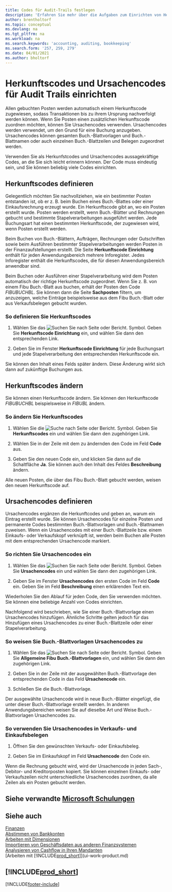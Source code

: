 ```yaml
---
title: Codes für Audit-Trails festlegen
description: 'Erfahren Sie mehr über die Aufgaben zum Einrichten von Herkunftscodes und Ursachencodes ein, mit denen Sie Audit-Trails verfolgen können.'
author: brentholtorf
ms.topic: conceptual
ms.devlang: na
ms.tgt_pltfrm: na
ms.workload: na
ms.search.keywords: 'accounting, auditing, bookkeeping'
ms.search.form: '257, 259, 279'
ms.date: 04/01/2021
ms.author: bholtorf
---
```

# Herkunftscodes und Ursachencodes für Audit Trails einrichten

Allen gebuchten Posten werden automatisch einem Herkunftscode zugewiesen, sodass Transaktionen bis zu ihrem Ursprung nachverfolgt werden können. Wenn Sie Posten einen zusätzlichen Herkunftscode zuordnen möchten, können Sie Ursachencodes verwenden. Ursachencodes werden verwendet, um den Grund für eine Buchung anzugeben. Ursachencodes können gesamten Buch.-Blattvorlagen und Buch.-Blattnamen oder auch einzelnen Buch.-Blattzeilen und Belegen zugeordnet werden.  

Verwenden Sie als Herkunfstcodes und Ursachencodes aussagekräftige Codes, an die Sie sich leicht erinnern können. Der Code muss eindeutig sein, und Sie können beliebig viele Codes einrichten.

## Herkunftscodes definieren

Gelegentlich möchten Sie nachvollziehen, wie ein bestimmter Posten entstanden ist, ob er z. B. beim Buchen eines Buch.-Blattes oder einer Einkaufsrechnung erzeugt wurde. Ein Herkunftscode gibt an, wo ein Posten erstellt wurde. Posten werden erstellt, wenn Buch.-Blätter und Rechnungen gebucht und bestimmte Stapelverarbeitungen ausgeführt werden. Jede Buchungsart hat einen bestimmten Herkunftscode, der zugewiesen wird, wenn Posten erstellt werden.  

Beim Buchen von Buch.-Blättern, Aufträgen, Rechnungen oder Gutschriften sowie beim Ausführen bestimmter Stapelverarbeitungen werden Posten in der Finanzaufstellungen erstellt. Die Seite **Herkunftscode Einrichtung** enthält für jeden Anwendungsbereich mehrere Inforegister. Jedes Inforegister enthält die Herkunftscodes, die für diesen Anwendungsbereich anwendbar sind.

Beim Buchen oder Ausführen einer Stapelverarbeitung wird dem Posten automatisch der richtige Herkunftscode zugeordnet. Wenn Sie z. B. von einem Fibu Buch.-Blatt aus buchen, erhält der Posten den Code *FIBUBUCHBL*. Sie können dann die Seite **Sachposten** filtern, um anzuzeigen, welche Einträge beispielsweise aus dem Fibu Buch.-Blatt oder aus Verkaufsbelegen gebucht wurden.

### So definieren Sie Herkunftscodes

1. Wählen Sie das ![Suchen Sie nach Seite oder Bericht.](media/ui-search/search_small.png "Nach dem Symbol für „Seite“ oder „Bericht“ suchen") Symbol. Geben Sie **Herkunftscode Einrichtung** ein, und wählen Sie dann den entsprechenden Link.  

2. Geben Sie im Fenster **Herkunftscode Einrichtung** für jede Buchungsart und jede Stapelverarbeitung den entsprechenden Herkunftscode ein.  

Sie können den Inhalt eines Felds später ändern. Diese Änderung wirkt sich dann auf zukünftige Buchungen aus.

## Herkunftscodes ändern

Sie können einen Herkunftscode ändern. Sie können den Herkunftscode *FIBUBUCHBL* beispielsweise in *FIBUBL* ändern.

### So ändern Sie Herkunftscodes

1. Wählen Sie die ![Suche nach Seite oder Bericht.](media/ui-search/search_small.png "Nach dem Symbol für „Seite“ oder „Bericht“ suchen") Symbol. Geben Sie **Herkunftscodes** ein und wählen Sie dann den zugehörigen Link.

2. Wählen Sie in der Zeile mit dem zu ändernden den Code im Feld **Code** aus.

3. Geben Sie den neuen Code ein, und klicken Sie dann auf die Schaltfläche **Ja**. Sie können auch den Inhalt des Feldes **Beschreibung** ändern.

Alle neuen Posten, die über das Fibu Buch.-Blatt gebucht werden, weisen den neuen Herkunftscode auf.

## Ursachencodes definieren

Ursachencodes ergänzen die Herkunftcodes und geben an, warum ein Eintrag erstellt wurde. Sie können Ursachencodes für einzelne Posten und permanente Codes bestimmten Buch.-Blattvorlagen und Buch.-Blattnamen zuweisen. Wenn ein Ursachencodes mit einer Buch.-Blattzeile bzw. einem Einkaufs- oder Verkaufskopf verknüpft ist, werden beim Buchen alle Posten mit dem entsprechenden Ursachencode markiert.  

### So richten Sie Ursachencodes ein

1. Wählen Sie das ![Suchen Sie nach Seite oder Bericht.](media/ui-search/search_small.png "Symbol „Suche nach Seite oder Bericht“")  Symbol. Geben Sie **Ursachencodes** ein und wählen Sie dann den zugehörigen Link.

2. Geben Sie im Fenster **Ursachencodes** den ersten Code im Feld **Code** ein. Geben Sie im Feld **Beschreibung** einen erklärenden Text ein.

Wiederholen Sie den Ablauf für jeden Code, den Sie verwenden möchten. Sie können eine beliebige Anzahl von Codes einrichten.

Nachfolgend wird beschrieben, wie Sie einer Buch.-Blattvorlage einen Ursachencodes hinzufügen. Ähnliche Schritte gelten jedoch für das Hinzufügen eines Ursachencodes zu einer Buch.-Blattzeile oder einer Stapelverarbeitung.  

### So weisen Sie Buch.-Blattvorlagen Ursachencodes zu

1. Wählen Sie das ![Suchen Sie nach Seite oder Bericht.](media/ui-search/search_small.png "Symbol „Suche nach Seite oder Bericht“")  Symbol. Geben Sie **Allgemeine Fibu Buch.-Blattvorlagen** ein, und wählen Sie dann den zugehörigen Link.

2. Geben Sie in der Zeile mit der ausgewählten Buch.-Blattvorlage den entsprechenden Code in das Feld **Ursachencode** ein.

3. Schließen Sie die Buch.-Blattvorlage.

Der ausgewählte Ursachencode wird in neue Buch.-Blätter eingefügt, die unter dieser Buch.-Blattvorlage erstellt werden. In anderen Anwendungsbereichen weisen Sie auf dieselbe Art und Weise Buch.-Blattvorlagen Ursachencodes zu.

### So verwenden Sie Ursachencodes in Verkaufs- und Einkaufsbelegen

1. Öffnen Sie den gewünschten Verkaufs- oder Einkaufsbeleg.

2. Geben Sie im Einkaufskopf im Feld **Ursachencode** den Code ein.

Wenn die Rechnung gebucht wird, wird der Ursachencode in jeden Sach-, Debitor- und Kreditorposten kopiert. Sie können einzelnen Einkaufs- oder Verkaufszeilen nicht unterschiedliche Ursachencodes zuordnen, da alle Zeilen als ein Posten gebucht werden.

## Siehe verwandte [Microsoft Schulungen](/training/paths/set-up-financial-management-dynamics-365-business-central/)

## Siehe auch

[Finanzen](finance.md)  
[Abstimmen von Bankkonten](bank-manage-bank-accounts.md)  
[Arbeiten mit Dimensionen](finance-dimensions.md)  
[Importieren von Geschäftsdaten aus anderen Finanzsystemen](across-import-data-configuration-packages.md)  
[Analysieren von Cashflow in Ihren Mandanten](finance-analyze-cash-flow.md)  
[Arbeiten mit [!INCLUDE[prod_short](includes/prod_short.md)]](ui-work-product.md)  

## [!INCLUDE[prod_short](includes/free_trial_md.md)]  


[!INCLUDE[footer-include](includes/footer-banner.md)]
